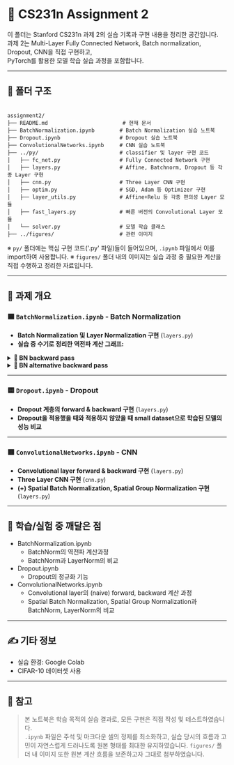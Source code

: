 # 📘 CS231n Assignment 2  

이 폴더는 Stanford CS231n 과제 2의 실습 기록과 구현 내용을 정리한 공간입니다.  
과제 2는 Multi-Layer Fully Connected Network, Batch normalization, Dropout, CNN을 직접 구현하고,  
PyTorch를 활용한 모델 학습 실습 과정을 포함합니다.

---

## 📁 폴더 구조

<pre><code>
assignment2/
├── README.md                        # 현재 문서
├── BatchNormalization.ipynb        # Batch Normalization 실습 노트북
├── Dropout.ipynb                   # Dropout 실습 노트북
├── ConvolutionalNetworks.ipynb     # CNN 실습 노트북
├── ../py/                          # classifier 및 layer 구현 코드
│   ├── fc_net.py                   # Fully Connected Network 구현
│   ├── layers.py                   # Affine, Batchnorm, Dropout 등 각종 Layer 구현
│   ├── cnn.py                      # Three Layer CNN 구현
│   ├── optim.py                    # SGD, Adam 등 Optimizer 구현
│   ├── layer_utils.py              # Affine+Relu 등 각종 편의성 Layer 모듈
│   ├── fast_layers.py              # 빠른 버전의 Convolutional Layer 모듈
│   └── solver.py                   # 모델 학습 클래스
├── ../figures/                     # 관련 이미지
</code></pre>

※ `py/` 폴더에는 핵심 구현 코드('.py' 파일)들이 들어있으며, `.ipynb` 파일에서 이를 import하여 사용합니다.
※ `figures/` 폴더 내의 이미지는 실습 과정 중 필요한 계산을 직접 수행하고 정리한 자료입니다.

---

## 📄 과제 개요

### 🟦 `BatchNormalization.ipynb` - Batch Normalization

- **Batch Normalization 및 Layer Normalization 구현** (`layers.py`)
- **실습 중 수기로 정리한 역전파 계산 그래프:**

<details> <summary><strong>📌 BN backward pass</strong></summary> <p align="center"> 
<img src="https://github.com/retnivv/AIKU-portfolio/raw/main/cs231n/assignment2/image/batchnorm_backward.jpg" width="750"/> </p> </details> <details> <summary><strong>📌 BN alternative backward pass</strong></summary> <p align="center"> 
<img src="https://github.com/retnivv/AIKU-portfolio/raw/main/cs231n/assignment2/image/batchnorm_backward_alt.jpg" width="750"/> </p> </details>

---

### 🟨 `Dropout.ipynb` - Dropout

- **Dropout 계층의 forward & backward 구현** (`layers.py`)
- **Dropout을 적용했을 때와 적용하지 않았을 때 small dataset으로 학습된 모델의 성능 비교**

---

### 🟥 `ConvolutionalNetworks.ipynb` - CNN

- **Convolutional layer forward & backward 구현** (`layers.py`)
- **Three Layer CNN 구현** (`cnn.py`)
- **(+) Spatial Batch Normalization, Spatial Group Normalization 구현** (`layers.py`)

---

## 🧠 학습/실험 중 깨달은 점

- BatchNormalization.ipynb
  - BatchNorm의 역전파 계산과정
  - BatchNorm과 LayerNorm의 비교
- Dropout.ipynb
  - Dropout의 정규화 기능
- ConvolutionalNetworks.ipynb
  - Convolutional layer의 (naive) forward, backward 계산 과정
  - Spatial Batch Normalization, Spatial Group Normalization과 BatchNorm, LayerNorm의 비교
---

## ✍️ 기타 정보

- 실습 환경: Google Colab  
- CIFAR-10 데이터셋 사용 

---

## 📝 참고

> 본 노트북은 학습 목적의 실습 결과로, 모든 구현은 직접 작성 및 테스트하였습니다.  
> `.ipynb` 파일은 주석 및 마크다운 셀의 정제를 최소화하고, 실습 당시의 흐름과 고민이 자연스럽게 드러나도록 원본 형태를 최대한 유지하였습니다.
> `figures/` 폴더 내 이미지 또한 원본 계산 흐름을 보존하고자 그대로 첨부하였습니다.
